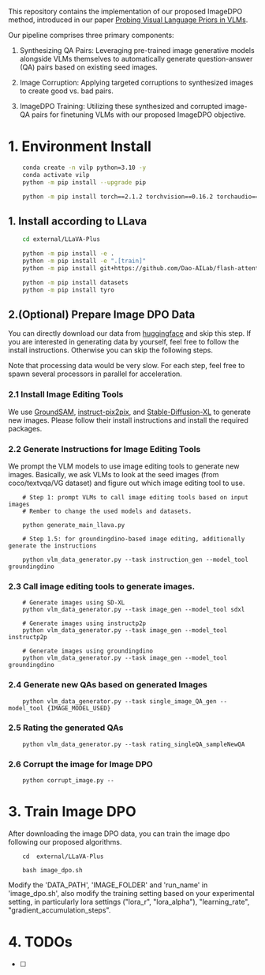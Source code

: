 This repository contains the implementation of our proposed ImageDPO method, introduced in our paper [Probing Visual Language Priors in VLMs](https://arxiv.org/abs/2501.00569). 

Our pipeline comprises three primary components:

1. Synthesizing QA Pairs: Leveraging pre-trained image generative models alongside VLMs themselves to automatically generate question-answer (QA) pairs based on existing seed images.

2. Image Corruption: Applying targeted corruptions to synthesized images to create good vs. bad pairs.

3. ImageDPO Training: Utilizing these synthesized and corrupted image-QA pairs for finetuning VLMs with our proposed ImageDPO objective.


# 1. Environment Install

```bash
    conda create -n vilp python=3.10 -y
    conda activate vilp
    python -m pip install --upgrade pip

    python -m pip install torch==2.1.2 torchvision==0.16.2 torchaudio==2.1.2 --index-url https://download.pytorch.org/whl/cu118
```


## 1. Install according to LLava
```bash
    cd external/LLaVA-Plus

    python -m pip install -e .
    python -m pip install -e ".[train]"
    python -m pip install git+https://github.com/Dao-AILab/flash-attention.git@v2.6.3

    python -m pip install datasets
    python -m pip install tyro
```
## 2.(Optional) Prepare Image DPO Data

You can directly download our data from [huggingface](https://huggingface.co/datasets/ViLP/ImageDPO/tree/main) and skip this step. 
If you are interested in generating data by yourself, feel free to follow the install instructions. 
Otherwise you can skip the following steps. 

Note that processing data would be very slow. For each step, feel free to spawn several processors in parallel for acceleration. 

### 2.1 Install Image Editing Tools

We use [GroundSAM](https://github.com/IDEA-Research/Grounded-Segment-Anything), [instruct-pix2pix](https://github.com/timothybrooks/instruct-pix2pix), and [Stable-Diffusion-XL](https://huggingface.co/stabilityai/stable-diffusion-xl-base-1.0) to generate new images. 
Please follow their install instructions and install the required packages. 

### 2.2 Generate Instructions for Image Editing Tools

We prompt the VLM models to use image editing tools to generate new images. 
Basically, we ask VLMs to look at the seed images (from coco/textvqa/VG dataset) and figure out which image editing tool to use. 

```
    # Step 1: prompt VLMs to call image editing tools based on input images
    # Rember to change the used models and datasets.

    python generate_main_llava.py

    # Step 1.5: for groundingdino-based image editing, additionally generate the instructions 

    python vlm_data_generator.py --task instruction_gen --model_tool groundingdino

```

### 2.3 Call image editing tools to generate images.

```
    # Generate images using SD-XL
    python vlm_data_generator.py --task image_gen --model_tool sdxl

    # Generate images using instructp2p
    python vlm_data_generator.py --task image_gen --model_tool instructp2p

    # Generate images using groundingdino
    python vlm_data_generator.py --task image_gen --model_tool groundingdino
```

### 2.4 Generate new QAs based on generated Images

```
    python vlm_data_generator.py --task single_image_QA_gen --model_tool {IMAGE_MODEL_USED} 

```

### 2.5 Rating the generated QAs

```
    python vlm_data_generator.py --task rating_singleQA_sampleNewQA 
```

### 2.6 Corrupt the image for Image DPO

```
    python corrupt_image.py --

```


# 3. Train Image DPO
After downloading the image DPO data, you can train the image dpo following our proposed algorithms. 

```
    cd  external/LLaVA-Plus

    bash image_dpo.sh
```

Modify the 'DATA_PATH', 'IMAGE_FOLDER' and 'run_name' in 'image_dpo.sh',
also modify the training setting based on your experimental setting, in particularly lora settings ("lora_r", "lora_alpha"), "learning_rate", "gradient_accumulation_steps".  


# 4. TODOs

- [ ]